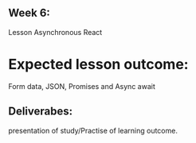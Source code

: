 ## Week 6: 
Lesson Asynchronous React 

# Expected lesson outcome: 
Form data, JSON, Promises and Async await 

## Deliverabes: 
presentation of study/Practise of learning outcome.